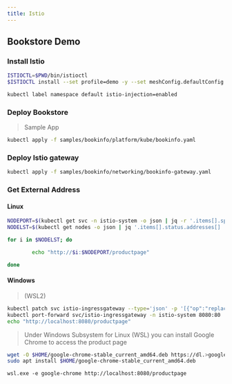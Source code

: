 ```yaml
---
title: Istio
---
```


<!-- <img src="/demos/images/istio.svg" width="100"> -->

## Bookstore Demo

### Install Istio

```bash
ISTIOCTL=$PWD/bin/istioctl
$ISTIOCTL install --set profile=demo -y --set meshConfig.defaultConfig.tracing.zipkin.address=splunk-otel-collector.istio-system.svc.cluster.local:9411
```

```bash
kubectl label namespace default istio-injection=enabled
```

### Deploy Bookstore

> Sample App

```bash
kubectl apply -f samples/bookinfo/platform/kube/bookinfo.yaml
```

### Deploy Istio gateway

```bash
kubectl apply -f samples/bookinfo/networking/bookinfo-gateway.yaml
```

### Get External Address

#### Linux

```bash
NODEPORT=$(kubectl get svc -n istio-system -o json | jq -r '.items[].spec.ports[]? | select( .port == 80) | select(.nodePort) | .nodePort')
NODELST=$(kubectl get nodes -o json | jq '.items[].status.addresses[] | select(.type=="InternalIP") | .address' | tr -d '\"' | tr '\n' ' ')

for i in $NODELST; do

        echo "http://$i:$NODEPORT/productpage"

done
```

#### Windows

> (WSL2)

```bash
kubectl patch svc istio-ingressgateway --type='json' -p '[{"op":"replace","path":"/spec/type","value":"ClusterIP"}]' -n istio-system
kubectl port-forward svc/istio-ingressgateway -n istio-system 8080:80
echo "http://localhost:8080/productpage"
```

> Under Windows Subsystem for Linux (WSL) you can install Google Chrome to access the product page

```bash
wget -O $HOME/google-chrome-stable_current_amd64.deb https://dl.>google.com/linux/direct/google-chrome-stable_current_amd64.deb
sudo apt install $HOME/google-chrome-stable_current_amd64.deb
```

```
wsl.exe -e google-chrome http://localhost:8080/productpage
```
